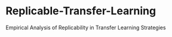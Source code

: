 # Replicable-Transfer-Learning
Empirical Analysis of Replicability in Transfer Learning Strategies 
